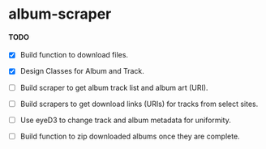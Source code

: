 # album-scraper #

#### TODO ####

- [x] Build function to download files.

- [x] Design Classes for Album and Track.

- [ ] Build scraper to get album track list and album art (URI).

- [ ] Build scrapers to get download links (URIs) for tracks from select sites.

- [ ] Use eyeD3 to change track and album metadata for uniformity.

- [ ] Build function to zip downloaded albums once they are complete.
